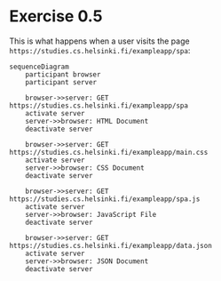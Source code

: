 # Exercise 0.5

This is what happens when a user visits the page `https://studies.cs.helsinki.fi/exampleapp/spa`:

```mermaid
sequenceDiagram
    participant browser
    participant server

    browser->>server: GET https://studies.cs.helsinki.fi/exampleapp/spa
    activate server
    server->>browser: HTML Document
    deactivate server
    
    browser->>server: GET https://studies.cs.helsinki.fi/exampleapp/main.css
    activate server
    server->>browser: CSS Document
    deactivate server

    browser->>server: GET https://studies.cs.helsinki.fi/exampleapp/spa.js
    activate server
    server->>browser: JavaScript File
    deactivate server

    browser->>server: GET https://studies.cs.helsinki.fi/exampleapp/data.json
    activate server
    server->>browser: JSON Document
    deactivate server
```